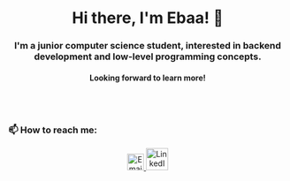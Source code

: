 <h1 align="center">Hi there, I'm Ebaa! 👋</h1>

<h3 align="center">I'm a junior computer science student, interested in backend development and low-level programming concepts.</h3>

<h4 align="center">Looking forward to learn more!</h4>


<br>
<!-- <p align = "center">&nbsp;<img align="center" src="https://github-readme-stats.vercel.app/api?username=ebaaamostafa&show_icons=true&locale=en" alt="ebaaamostafa" /></p>
 -->
<br>
<h3>📫 How to reach me:</h3>
<p align="center">
  <a href="mailto:ebaaaboelnaga@gmail.com">
    <img alt="Email" height="30" src="https://upload.wikimedia.org/wikipedia/commons/7/7e/Gmail_icon_%282020%29.svg" />
  </a>
  <a href="https://linkedin.com/in/ebaaaboelnaga" target="_blank">
    <img alt="LinkedIn" height="40" src="https://raw.githubusercontent.com/rahuldkjain/github-profile-readme-generator/master/src/images/icons/Social/linked-in-alt.svg" />
  </a> <!--
  <a href="https://codeforces.com/profile/ebaaa" target="_blank">
    <img alt="Codeforces" height="40" src="https://img.icons8.com/ios/452/codeforces.png" />
  </a> -->
</p>



<!--
  🔗 LinkedIn: www.linkedin.com/in/ebaaaboelnaga <br>
  🔗 Gmail: ebaaaboelnaga@gmail.com <br>
-->
  
<!--
**ebaa17/ebaa17** is a ✨ _special_ ✨ repository because its `README.md` (this file) appears on your GitHub profile.

Here are some ideas to get you started:

- 🔭 I’m currently working on ...
- 🌱 I’m currently learning ...
- 👯 I’m looking to collaborate on ...
- 🤔 I’m looking for help with ...
- 💬 Ask me about ...
- 📫 How to reach me: ...
- 😄 Pronouns: ...
- ⚡ Fun fact: ...
-->
